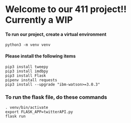 # Welcome to our 411 project!! Currently a WIP


#### To run our project, create a virtual environment
```
python3 -m venv venv
```

#### Please install the following items

```
pip3 install tweepy
pip3 install imdbpy
pip3 install Flask
pipenv install requests
pip3 install --upgrade "ibm-watson>=3.0.3"

```

### To run the flask file, do these commands

```
. venv/bin/activate
export FLASK_APP=twitterAPI.py
flask run
```

